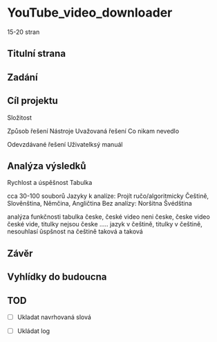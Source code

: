# YouTube_video_downloader
15-20 stran

## Titulní strana

## Zadání

## Cíl projektu

Složitost 

Způsob řešení
Nástroje
Uvažovaná řešení
Co nikam nevedlo

Odevzdávané řešení
Uživatelksý manuál

## Analýza výsledků
Rychlost a úspěšnost
Tabulka 

cca 30-100 souborů
Jazyky k analíze:
Projít ručo/algoritmicky
Češtině, Slověnština, Němčina, Angličtina
Bez analízy:
Noršitna Švédština


analýza funkčnosti
tabulka
česke, české video
neni česke, česke video
české vide, titulky nejsou česke .....
jazyk v češtině, titulky v češtině, nesouhlasí
ǔspšnost na češtině taková a taková

## Závěr
## Vyhlídky do budoucna

## TOD
- [ ] Ukladat navrhovaná slová
- [ ] Ukládat log

